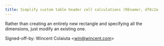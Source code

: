 ```yaml
---
title: Simplify custom table header cell calculations (REnamer, df8c2af)
---
```


Rather than creating an entirely new rectangle and specifying all the dimensions, just modify an existing one.

Signed-off-by: Wincent Colaiuta &lt;win@wincent.com&gt;
